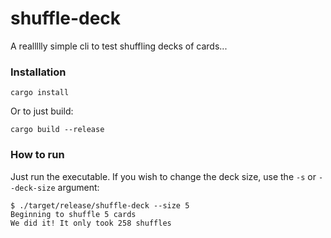 # shuffle-deck

A reallllly simple cli to test shuffling decks of cards...

### Installation

```
cargo install
```

Or to just build:

```
cargo build --release
```

### How to run

Just run the executable. If you wish to change the deck size, use the `-s` or `--deck-size` argument:

```
$ ./target/release/shuffle-deck --size 5
Beginning to shuffle 5 cards
We did it! It only took 258 shuffles
```
